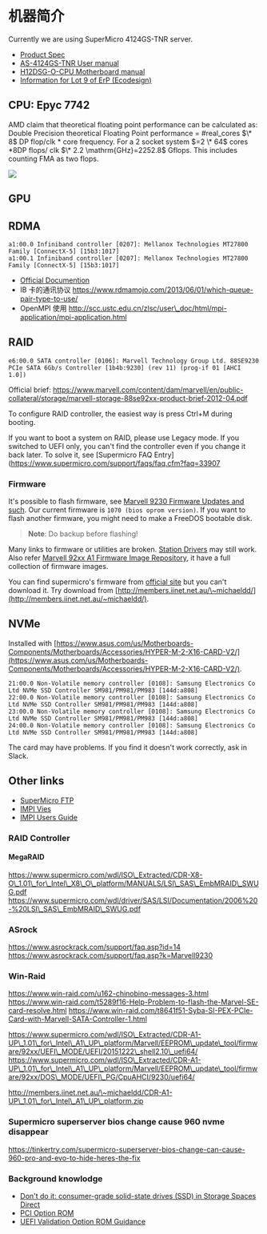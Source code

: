 # 机器简介

Currently we are using SuperMicro 4124GS-TNR server.

* [Product Spec](https://www.supermicro.com/en/Aplus/system/4U/4124/AS-4124GS-TNR.cfm)
* [AS-4124GS-TNR User manual](https://www.supermicro.com/manuals/superserver/4U/MNL-2302.pdf)
* [H12DSG-O-CPU Motherboard manual](https://www.supermicro.com/manuals/motherboard/EPYC7000/MNL-2299.pdf)
* [Information for Lot 9 of ErP (Ecodesign)](https://www.supermicro.com/manuals/superserver/4U/Lot9_AS-4124GS-TNR.pdf)

## CPU: Epyc 7742

AMD claim that theoretical floating point performance can be calculated as: Double Precision theoretical Floating Point performance $=$ #real\_cores $\* 8$ DP flop/clk $*$ core frequency. For a 2 socket system $=2 \* 64$ cores $* 8 \mathrm{DP}$ flops/ clk $\* 2.2 \mathrm{GHz}=2252.8$ Gflops. This includes counting FMA as two flops.

![](https://en.wikichip.org/w/images/thumb/f/f2/zen_2_core_diagram.svg/1800px-zen_2_core_diagram.svg.png)

## GPU

## RDMA

```
a1:00.0 Infiniband controller [0207]: Mellanox Technologies MT27800 Family [ConnectX-5] [15b3:1017]
a1:00.1 Infiniband controller [0207]: Mellanox Technologies MT27800 Family [ConnectX-5] [15b3:1017]
```

* [Official Documention](https://docs.mellanox.com/display/MLNXOFEDv541030/)
* IB 卡的通讯协议 https://www.rdmamojo.com/2013/06/01/which-queue-pair-type-to-use/
* OpenMPI 使用 http://scc.ustc.edu.cn/zlsc/user\_doc/html/mpi-application/mpi-application.html

## RAID

```
e6:00.0 SATA controller [0106]: Marvell Technology Group Ltd. 88SE9230 PCIe SATA 6Gb/s Controller [1b4b:9230] (rev 11) (prog-if 01 [AHCI 1.0])
```

Official brief: https://www.marvell.com/content/dam/marvell/en/public-collateral/storage/marvell-storage-88se92xx-product-brief-2012-04.pdf

To configure RAID controller, the easiest way is press Ctrl+M during booting.

If you want to boot a system on RAID, please use Legacy mode.
If you switched to UEFI only, you can't find the controller even if you change it back later.
To solve it, see [Supermicro FAQ Entry](https://www.supermicro.com/support/faqs/faq.cfm?faq=33907

### Firmware

It's possible to flash firmware, see [Marvell 9230 Firmware Updates and such](https://homeservershow.com/forums/topic/9179-marvell-9230-firmware-updates-and-such/page/11/). Our current firmware is `1070 (bios oprom version)`. If you want to flash another firmware, you might need to make a FreeDOS bootable disk.

> **Note**: Do backup before flashing!

Many links to firmware or utilities are broken. [Station Drivers](https://www.station-drivers.com/index.php?option=com_remository&Itemid=352&func=select&id=215&lang=en) may still work.
Also refer [Marvell 92xx A1 Firmware Image Repository](https://www.station-drivers.com/index.php/en/forum/news-bios/125-marvell-92xx-a1-firmware-image-repository?start=6#5542), it have a full collection of firmware images.

You can find supermicro's firmware from [official site](https://www.supermicro.com/wdl/ISO_Extracted/CDR-A1-UP_1.01_for_Intel_A1_UP_platform/Marvell/EEPROM_update_tool) but you can't download it. Try download from [http://members.iinet.net.au/\~michaeldd/](http://members.iinet.net.au/~michaeldd/).

## NVMe

Installed with [https://www.asus.com/us/Motherboards-Components/Motherboards/Accessories/HYPER-M-2-X16-CARD-V2/](https://www.asus.com/us/Motherboards-Components/Motherboards/Accessories/HYPER-M-2-X16-CARD-V2/).

```
21:00.0 Non-Volatile memory controller [0108]: Samsung Electronics Co Ltd NVMe SSD Controller SM981/PM981/PM983 [144d:a808]
22:00.0 Non-Volatile memory controller [0108]: Samsung Electronics Co Ltd NVMe SSD Controller SM981/PM981/PM983 [144d:a808]
23:00.0 Non-Volatile memory controller [0108]: Samsung Electronics Co Ltd NVMe SSD Controller SM981/PM981/PM983 [144d:a808]
24:00.0 Non-Volatile memory controller [0108]: Samsung Electronics Co Ltd NVMe SSD Controller SM981/PM981/PM983 [144d:a808]
```

The card may have problems. If you find it doesn't work correctly, ask in Slack.

## Other links

* [SuperMicro FTP](https://www.supermicro.com/wdl/)
* [IMPI Vies](https://www.supermicro.com/manuals/other/IPMIView20.pdf)
* [IMPI Users Guide](https://www.supermicro.com/manuals/other/IPMI_Users_Guide.pdf)

### RAID Controller

#### MegaRAID

https://www.supermicro.com/wdl/ISO\_Extracted/CDR-X8-O\_1.01\_for\_Intel\_X8\_O\_platform/MANUALS/LSI\_SAS\_EmbMRAID\_SWUG.pdf
https://www.supermicro.com/wdl/driver/SAS/LSI/Documentation/2006%20-%20LSI\_SAS\_EmbMRAID\_SWUG.pdf

### ASrock

https://www.asrockrack.com/support/faq.asp?id=14
https://www.asrockrack.com/support/faq.asp?k=Marvell9230

### Win-Raid

https://www.win-raid.com/u162-chinobino-messages-3.html
https://www.win-raid.com/t5289f16-Help-Problem-to-flash-the-Marvel-SE-card-resolve.html
https://www.win-raid.com/t8641f51-Syba-SI-PEX-PCIe-Card-with-Marvell-SATA-Controller-1.html

https://www.supermicro.com/wdl/ISO\_Extracted/CDR-A1-UP\_1.01\_for\_Intel\_A1\_UP\_platform/Marvell/EEPROM\_update\_tool/firmware/92xx/UEFI\_MODE/UEFI/20151222\_shell2.10\_uefi64/
https://www.supermicro.com/wdl/ISO\_Extracted/CDR-A1-UP\_1.01\_for\_Intel\_A1\_UP\_platform/Marvell/EEPROM\_update\_tool/firmware/92xx/DOS\_MODE/UEFI\_PG/CpuAHCI/9230/uefi64/

http://members.iinet.net.au/\~michaeldd/CDR-A1-UP\_1.01\_for\_Intel\_A1\_UP\_platform.zip

### Supermicro superserver bios change cause 960 nvme disappear

https://tinkertry.com/supermicro-superserver-bios-change-can-cause-960-pro-and-evo-to-hide-heres-the-fix

### Background knowlodge

* [Don't do it: consumer-grade solid-state drives (SSD) in Storage Spaces Direct](https://techcommunity.microsoft.com/t5/storage-at-microsoft/don-t-do-it-consumer-grade-solid-state-drives-ssd-in-storage/ba-p/425914)
* [PCI Option ROM](https://edk2-docs.gitbook.io/edk-ii-uefi-driver-writer-s-guide/32_distributing_uefi_drivers/321_pci_option_rom)
* [UEFI Validation Option ROM Guidance](https://docs.microsoft.com/en-us/windows-hardware/manufacture/desktop/uefi-validation-option-rom-validation-guidance?view=windows-10)